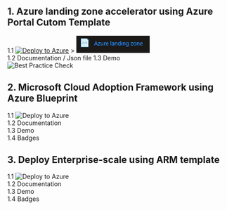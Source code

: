 ## 1. Azure landing zone accelerator using Azure Portal Cutom Template <br/>
1.1 [![Deploy to Azure](https://aka.ms/deploytoazurebutton)](https://portal.azure.com/#create/Microsoft.Template/uri/https%3A%2F%2Fportal.azure.com%2F%23create%2FMicrosoft.Template) > ![AccessManagement](./Images/AzureLandingZone.png)  <br/>
1.2 Documentation / Json file 
1.3 Demo  
![Best Practice Check](https://azurequickstartsservice.blob.core.windows.net/badges/managementgroup-deployments/create-subscription/BestPracticeResult.svg)
## 2. Microsoft Cloud Adoption Framework using Azure Blueprint <br/>
1.1 ![Deploy to Azure](https://aka.ms/deploytoazurebutton)  
1.2 Documentation  
1.3 Demo  
1.4 Badges
## 3. Deploy Enterprise-scale using ARM template <br/>
1.1 ![Deploy to Azure](https://aka.ms/deploytoazurebutton)  
1.2 Documentation  
1.3 Demo  
1.4 Badges
